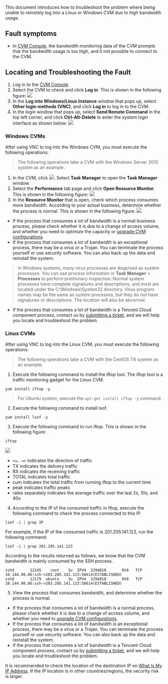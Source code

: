 
This document introduces how to troubleshoot the problem where being unable to remotely log into a Linux or Windows CVM due to high bandwidth usage.

## Fault symptoms
- In [CVM Console](https://console.cloud.tencent.com/cvm/index), the bandwidth monitoring data of the CVM prompts that the bandwidth usage is too high, and it not possible to connect to the CVM.
<!-- - Use [self-diagnose](https://console.cloud.tencent.com/workorder/check) tool and get the result that the outbound bandwidth occupation is too high. -->

## Locating and Troubleshooting the Fault

1. Log in to the [CVM Console](https://console.cloud.tencent.com/cvm/index).
2. Select the CVM to check and click **Log in**. This is shown in the following figure:
![](https://main.qcloudimg.com/raw/d9ccf04da21f4ac86d624742c87d5628.png)
3. In the **Log into Windows/Linux Instance** window that pops up, select **Other login methods (VNC)**, and click **Log in** to log in to the CVM.
4. In the login window that pops up, select **Send Remote Command** in the top left corner, and click **Ctrl-Alt-Delete** to enter the system login interface as shown below:
![](https://main.qcloudimg.com/raw/5064251ea86085326e86884a1c13ef6b.png)

### Windows CVMs
After using VNC to log into the Windows CVM, you must execute the following operations:
> The following operations take a CVM with the Windows Server 2012 system as an example.
>
1. In the CVM, click <img src="https://main.qcloudimg.com/raw/87d894e564b7e837d9f478298cf2e292.png" style="margin: 0;"></img>. Select **Task Manager** to open the **Task Manager** window.
2. Select the **Performance** tab page and click **Open Resource Monitor**. This is shown in the following figure:
![](https://main.qcloudimg.com/raw/a635da7e769cc1424b225674803e5cb1.png)
3. In the **Resource Monitor** that is open, check which process consumes more bandwidth. According to your actual business, determine whether the process is normal. This is shown in the following figure:
![](https://main.qcloudimg.com/raw/6a131472fc52bb4f5c4d5f57a1b7b010.png)
 - If the process that consumes a lot of bandwidth is a normal business process, please check whether it is due to a change of access volume, and whether you need to optimize the capacity or [upgrade CVM configurations](https://intl.cloud.tencent.com/document/product/213/2178).
 - If the process that consumes a lot of bandwidth is an exceptional process, there may be a virus or a Trojan. You can terminate the process yourself or use security software. You can also back up the data and reinstall the system.
 > In Windows systems, many virus processes are disguised as system processes. You can use process information in **Task Manager** > **Processes** to perform preliminary inspection:
 > Normal system processes have complete signatures and descriptions, and most are located under the C:\Windows\System32 directory. Virus program names may be the same as system processes, but they do not have signatures or descriptions. The location will also be abnormal.
 > 
 - If the process that consumes a lot of bandwidth is a Tencent Cloud component process, contact us by [submitting a ticket](https://console.cloud.tencent.com/workorder/category), and we will help you locate and troubleshoot the problem.

### Linux CVMs
After using VNC to log into the Linux CVM, you must execute the following operations:
> The following operations take a CVM with the CentOS 7.6 system as an example.
>
1. Execute the following command to install the iftop tool. The iftop tool is a traffic monitoring gadget for the Linux CVM.
```
yum install iftop -y
```
>For Ubuntu system, execute the `apt-get install iftop -y` command.
>
2. Execute the following command to install lsof.
```
yum install lsof -y
```
3. Execute the following command to run iftop. This is shown in the following figure:
```
iftop
```
![](https://main.qcloudimg.com/raw/7fccea56d998a65df6ff7e9348772910.png)
 - `<=`、`=>` indicates the direction of traffic
 - TX indicates the delivery traffic
 - RX indicates the receiving traffic
 - TOTAL indicates total traffic
 - cum indicates the total traffic from running iftop to the current time
 - peak indicates traffic peaks
 - rates separately indicates the average traffic over the last 2s, 10s, and 40s
4. According to the IP of the consumed traffic in iftop, execute the following command to check the process connected to this IP.
```
lsof -i | grep IP
```
For example, if the IP of the consumed traffic is 201.205.141.123, run the following command:
```
lsof -i | grep 201.205.141.123
```
According to the results returned as follows, we know that the CVM bandwidth is mainly consumed by the SSH process.
```
sshd       12145    root    3u  IPV4  3294018       0t0   TCP 10.144.90.86:ssh->203.205.141.123:58614(ESTABLISHED)
sshd       12179  ubuntu    3u  IPV4  3294018       0t0   TCP 10.144.90.86:ssh->203.205.141.123:58614(ESTABLISHED)
```
5. View the process that consumes bandwidth, and determine whether the process is normal.
 - If the process that consumes a lot of bandwidth is a normal process, please check whether it is due to a change of access volume, and whether you need to [upgrade CVM configurations](https://intl.cloud.tencent.com/document/product/213/2178).
 - If the process that consumes a lot of bandwidth is an exceptional process, there may be a virus or a Trojan. You can terminate the process yourself or use security software. You can also back up the data and reinstall the system.
 - If the process that consumes a lot of bandwidth is a Tencent Cloud component process, contact us by [submitting a ticket](https://console.cloud.tencent.com/workorder/category), and we will help you locate and troubleshoot the problem.


It is recommended to check the location of the destination IP on [What Is My IP Address](https://whatismyipaddress.com/). If the IP location is in other countries/regions, the security risk is larger. 

